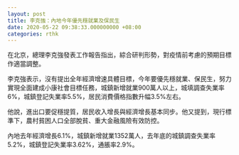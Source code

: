 ```yaml
---
layout: post
title: 李克強：內地今年優先穩就業及保民生
date: 2020-05-22 09:38:33.000000000 +08:00
categories: rthk
---
```


在北京，總理李克強發表工作報告指出，綜合研判形勢，對疫情前考慮的預期目標作適當調整。

李克強表示，沒有提出全年經濟增速具體目標，今年要優先穩就業、保民生，努力實現全面建成小康社會目標任務，城鎮新增就業900萬人以上，城填調查失業率6%，城鎮登記失業率5.5%，居民消費價格指數升幅3.5%左右。

他說，進出口要促穩提質，居民收入增長與經濟增長基本同步。他又提到，現行標準下，農村貧困人口全部脫貧、重大金融風險有效防控。

內地去年經濟增長6.1%，城鎮新增就業1352萬人，去年底的城鎮調查失業率5.2%，城鎮登記失業率3.62%，通脹率2.9%。
